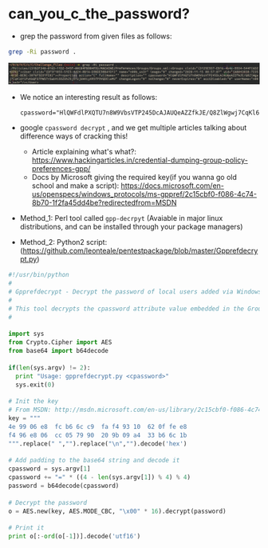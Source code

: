 # can_you_c_the_password?
- grep the password from given files as follows:
```sh
grep -Ri password .
```
![1](img/1.png)

- We notice an interesting result as follows:
    ```
    cpassword="HlQWFdlPXQTU7n8W9VbsVTP245DcAJAUQeAZZfkJE/Q8ZlWgwj7CqKl6YiPvKbQFO7PWS7rSwbVtSSZUhJSj5YzjbkKtyXR5fP9VQDEieMU"
    ```
- google `cpassword decrypt` , and we get multiple articles talking about difference ways of cracking this!
    - Article explaining what's what?: https://www.hackingarticles.in/credential-dumping-group-policy-preferences-gpp/
    - Docs by Microsoft giving the required key(if you wanna go old school and make a script): https://docs.microsoft.com/en-us/openspecs/windows_protocols/ms-gppref/2c15cbf0-f086-4c74-8b70-1f2fa45dd4be?redirectedfrom=MSDN

- Method_1: Perl tool called `gpp-decrpyt` (Avaiable in major linux distributions, and can be installed through your package managers)
- Method_2: Python2 script: (https://github.com/leonteale/pentestpackage/blob/master/Gpprefdecrypt.py)

```py
#!/usr/bin/python
#
# Gpprefdecrypt - Decrypt the password of local users added via Windows 2008 Group Policy Preferences.
#
# This tool decrypts the cpassword attribute value embedded in the Groups.xml file stored in the domain controller's Sysvol share.
#

import sys
from Crypto.Cipher import AES
from base64 import b64decode

if(len(sys.argv) != 2):
  print "Usage: gpprefdecrypt.py <cpassword>"
  sys.exit(0)

# Init the key
# From MSDN: http://msdn.microsoft.com/en-us/library/2c15cbf0-f086-4c74-8b70-1f2fa45dd4be%28v=PROT.13%29#endNote2
key = """
4e 99 06 e8  fc b6 6c c9  fa f4 93 10  62 0f fe e8
f4 96 e8 06  cc 05 79 90  20 9b 09 a4  33 b6 6c 1b
""".replace(" ","").replace("\n","").decode('hex')

# Add padding to the base64 string and decode it
cpassword = sys.argv[1]
cpassword += "=" * ((4 - len(sys.argv[1]) % 4) % 4)
password = b64decode(cpassword)

# Decrypt the password
o = AES.new(key, AES.MODE_CBC, "\x00" * 16).decrypt(password)

# Print it
print o[:-ord(o[-1])].decode('utf16')
```
